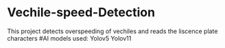 # Vechile-speed-Detection
This project detects overspeeding of vechiles and reads the liscence plate characters 
#AI models used:
Yolov5
Yolov11
